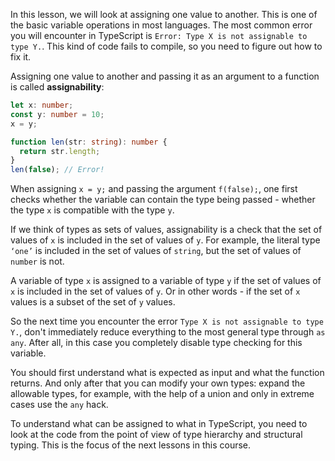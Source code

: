 
In this lesson, we will look at assigning one value to another. This is one of the basic variable operations in most languages. The most common error you will encounter in TypeScript is `Error: Type X is not assignable to type Y.`. This kind of code fails to compile, so you need to figure out how to fix it.

Assigning one value to another and passing it as an argument to a function is called **assignability**:

```typescript
let x: number;
const y: number = 10;
x = y;

function len(str: string): number {
  return str.length;
}
len(false); // Error!
```

When assigning `x = y;` and passing the argument `f(false);`, one first checks whether the variable can contain the type being passed - whether the type `x` is compatible with the type `y`.

If we think of types as sets of values, assignability is a check that the set of values of `x` is included in the set of values of `y`. For example, the literal type `‘one’` is included in the set of values of `string`, but the set of values of `number` is not.

A variable of type `x` is assigned to a variable of type `y` if the set of values of `x` is included in the set of values of `y`. Or in other words - if the set of `x` values is a subset of the set of `y` values.

So the next time you encounter the error `Type X is not assignable to type Y.`, don't immediately reduce everything to the most general type through `as any`. After all, in this case you completely disable type checking for this variable.

You should first understand what is expected as input and what the function returns. And only after that you can modify your own types: expand the allowable types, for example, with the help of a union and only in extreme cases use the `any` hack.

To understand what can be assigned to what in TypeScript, you need to look at the code from the point of view of type hierarchy and structural typing. This is the focus of the next lessons in this course.

